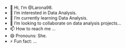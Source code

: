 - 👋 Hi, I’m @Larona98.
- 👀 I’m interested in Data Analysis.
- 🌱 I’m currently learning Data Analysis.
- 💞️ I’m looking to collaborate on data analysis projects...
- 📫 How to reach me ...
- 😄 Pronouns: She.
- ⚡ Fun fact: ...

<!---
Larona98/Larona98 is a ✨ special ✨ repository because its `README.md` (this file) appears on your GitHub profile.
You can click the Preview link to take a look at your changes.
--->
